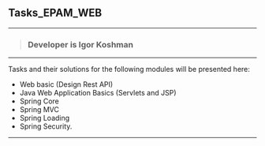 ## Tasks_EPAM_WEB

-------------------
>### Developer is Igor Koshman
***

Tasks and their solutions for the following modules will be presented here: 
- Web basic (Design Rest API)
- Java Web Application Basics (Servlets and JSP)
- Spring Core
- Spring MVC
- Spring Loading
- Spring Security.

***
